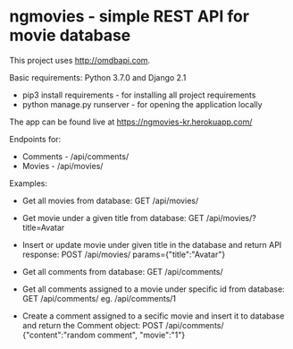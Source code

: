 # ngmovies - simple REST API for movie database
This project uses http://omdbapi.com.

Basic requirements: Python 3.7.0 and Django 2.1
* pip3 install requirements - for installing all project requirements
* python manage.py runserver - for opening the application locally

The app can be found live at https://ngmovies-kr.herokuapp.com/

Endpoints for:
* Comments - /api/comments/
* Movies - /api/movies/

Examples:
* Get all movies from database: GET /api/movies/ 
* Get movie under a given title from database: GET /api/movies/?title=Avatar
* Insert or update movie under given title in the database and return API response: POST /api/movies/ params={"title":"Avatar"}

* Get all comments from database: GET /api/comments/
* Get all comments assigned to a movie under specific id from database: GET /api/comments/<id> eg. /api/comments/1
* Create a comment assigned to a secific movie and insert it to database and return the Comment object: POST /api/comments/ {"content":"random comment", "movie":"1"}
